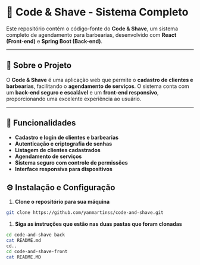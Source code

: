 # 💈 **Code & Shave - Sistema Completo**

Este repositório contém o código-fonte do **Code & Shave**, um sistema completo de agendamento para barbearias, desenvolvido com **React (Front-end)** e **Spring Boot (Back-end)**.

---

## 📌 **Sobre o Projeto**

O **Code & Shave** é uma aplicação web que permite o **cadastro de clientes e barbearias**, facilitando o **agendamento de serviços**. O sistema conta com um **back-end seguro e escalável** e um **front-end responsivo**, proporcionando uma excelente experiência ao usuário.

---

## 🚀 **Funcionalidades**

- **Cadastro e login de clientes e barbearias**
- **Autenticação e criptografia de senhas**
- **Listagem de clientes cadastrados**
- **Agendamento de serviços**
- **Sistema seguro com controle de permissões**
- **Interface responsiva para dispositivos**

## ⚙ **Instalação e Configuração**

1. **Clone o repositório para sua máquina**
```bash
git clone https://github.com/yanmartinss/code-and-shave.git
```

1. **Siga as instruções que estão nas duas pastas que foram clonadas**
```bash
cd code-and-shave back
cat README.md
cd..
cd code-and-shave-front
cat README.MD
```
